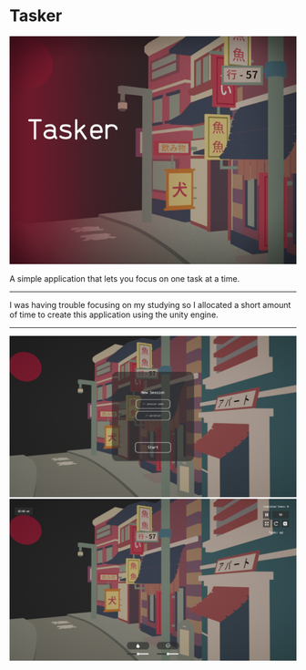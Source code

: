# Tasker
![cover](Cover.png)

A simple application that lets you focus on one task at a time.

---
I was having trouble focusing on my studying so I allocated a short amount of time to create this application using the unity engine.

---
![1](1.png)
![2](2.png)
